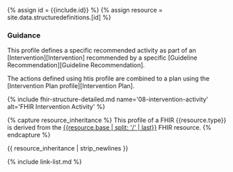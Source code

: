 {% assign id = {{include.id}} %}
{% assign resource = site.data.structuredefinitions.[id] %}

### Guidance

This profile defines a specific recommended activity as part of an [Intervention][Intervention] recommended by a specific [Guideline Recommendation][Guideline Recommendation].

The actions defined using htis profile are combined to a plan using the [Intervention Plan profile][Intervention Plan].

{% include fhir-structure-detailed.md name='08-intervention-activity' alt='FHIR Intervention Activity' %}

{% capture resource_inheritance %}
This profile of a FHIR {{resource.type}} is derived from the [{{resource.base | split: '/' | last}}]({{resource.base}}) FHIR resource.
{% endcapture %}

{{ resource_inheritance | strip_newlines }}

{% include link-list.md %}
